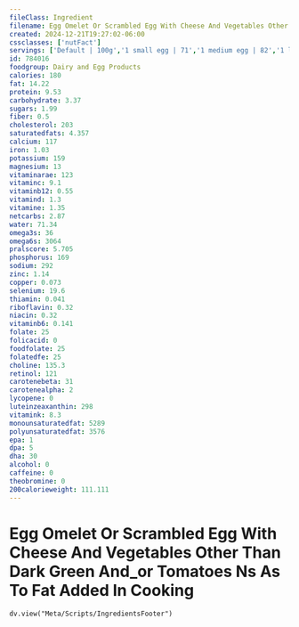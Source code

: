 ```yaml
---
fileClass: Ingredient
filename: Egg Omelet Or Scrambled Egg With Cheese And Vegetables Other Than Dark Green And_or Tomatoes Ns As To Fat Added In Cooking
created: 2024-12-21T19:27:02-06:00
cssclasses: ['nutFact']
servings: ['Default | 100g','1 small egg | 71','1 medium egg | 82','1 large egg | 93','1 extra large egg | 104','1 jumbo egg | 117','1 egg, ns as to size | 93','1 cup | 201']
id: 784016
foodgroup: Dairy and Egg Products 
calories: 180
fat: 14.22
protein: 9.53
carbohydrate: 3.37
sugars: 1.99
fiber: 0.5
cholesterol: 203
saturatedfats: 4.357
calcium: 117
iron: 1.03
potassium: 159
magnesium: 13
vitaminarae: 123
vitaminc: 9.1
vitaminb12: 0.55
vitamind: 1.3
vitamine: 1.35
netcarbs: 2.87
water: 71.34
omega3s: 36
omega6s: 3064
pralscore: 5.705
phosphorus: 169
sodium: 292
zinc: 1.14
copper: 0.073
selenium: 19.6
thiamin: 0.041
riboflavin: 0.32
niacin: 0.32
vitaminb6: 0.141
folate: 25
folicacid: 0
foodfolate: 25
folatedfe: 25
choline: 135.3
retinol: 121
carotenebeta: 31
carotenealpha: 2
lycopene: 0
luteinzeaxanthin: 298
vitamink: 8.3
monounsaturatedfat: 5289
polyunsaturatedfat: 3576
epa: 1
dpa: 5
dha: 30
alcohol: 0
caffeine: 0
theobromine: 0
200calorieweight: 111.111
---
```


# Egg Omelet Or Scrambled Egg With Cheese And Vegetables Other Than Dark Green And_or Tomatoes Ns As To Fat Added In Cooking

```dataviewjs
dv.view("Meta/Scripts/IngredientsFooter")
```
